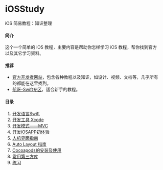 # iOSStudy
iOS 简易教程：知识整理

#### 简介
这个一个简单的 iOS 教程，主要内容是帮助你怎样学习 iOS 教程，帮你找到官方以及其它学习资料。

#### 推荐
* [官方开发者网站](https://developer.apple.com/)，包含各种教程以及知识，如设计、视频、文档等，几乎所有的都能在这里找到。
* [航哥-Swift专区](https://www.hangge.com/)，适合新手的教程。

#### 目录
1. [开发语言Swift](https://github.com/qixizhu/iOSStudy/blob/master/source/1.开发语言Swift.md)
2. [开发工具 Xcode](https://github.com/qixizhu/iOSStudy/blob/master/source/2.开发工具Xcode.md)
3. [开发模式——MVC](https://github.com/qixizhu/iOSStudy/blob/master/source/3.开发模式MVC.md)
4. [开发iOSAPP初体验](https://github.com/qixizhu/iOSStudy/blob/master/source/4.开发iOSAPP初体验.md)
5. [人机界面指南](https://github.com/qixizhu/iOSStudy/blob/master/source/5.人机界面指南.md)
6. [Auto Layout 指南](https://github.com/qixizhu/iOSStudy/blob/master/source/6.AutoLayout指南.md)
7. [Cocoapods的安装及使用](https://github.com/qixizhu/iOSStudy/blob/master/source/7.Cocoapods的安装及使用.md)
8. [常用第三方库](https://github.com/qixizhu/iOSStudy/blob/master/source/8.常用第三方库.md)
9. [练习](https://github.com/qixizhu/iOSStudy/blob/master/source/9.练习.md)
